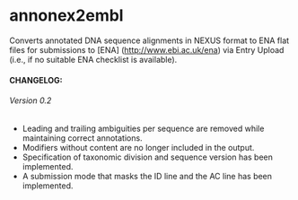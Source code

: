 # annonex2embl
Converts annotated DNA sequence alignments in NEXUS format to ENA flat files for submissions to [ENA] (http://www.ebi.ac.uk/ena) via Entry Upload (i.e., if no suitable ENA checklist is available).

#### CHANGELOG:

###### Version 0.2
* Leading and trailing ambiguities per sequence are removed while maintaining correct annotations.
* Modifiers without content are no longer included in the output.
* Specification of taxonomic division and sequence version has been implemented.
* A submission mode that masks the ID line and the AC line has been implemented.
